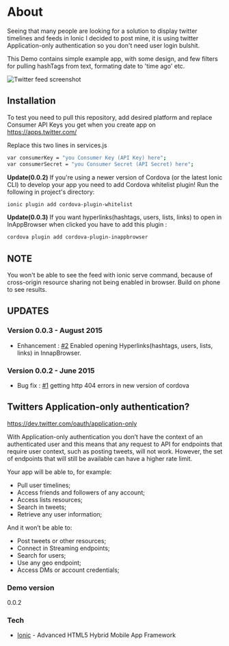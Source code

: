 # About
Seeing that many people are looking for a solution to display twitter timelines and feeds in Ionic I decided to post mine, it is using twitter Application-only authentication so you don't need user login bulshit.

This Demo contains simple example app, with some design, and few filters for pulling hashTags from text, formating date to 'time ago' etc. 

![Twitter feed screenshot](/www/img/twitter-feed-ionic.jpeg?raw=true "Twitter feed screenshot")

## Installation

To test you need to pull this repository, add desired platform and replace Consumer API Keys you get when you create app on https://apps.twitter.com/

Replace this two lines in services.js
```sh
var consumerKey = "you Consumer Key (API Key) here";
var consumerSecret = "you Consumer Secret (API Secret) here";
```

**Update(0.0.2)**
If you're using a newer version of Cordova (or the latest Ionic CLI) to develop your app you need to add Cordova whitelist plugin! Run the following in project's directory:
```sh
ionic plugin add cordova-plugin-whitelist
```

**Update(0.0.3)**
If you want hyperlinks(hashtags, users, lists, links) to open in InAppBrowser when clicked you have to add this plugin :
```sh
cordova plugin add cordova-plugin-inappbrowser
```

## NOTE
You won't be able to see the feed with ionic serve command, because of cross-origin resource sharing not being enabled in browser. Build on phone to see results.

## UPDATES
### Version 0.0.3 - August 2015
* Enhancement : [#2](https://github.com/drrasic/ionic_twitter_feed/issues/2) Enabled opening Hyperlinks(hashtags, users, lists, links) in InnapBrowser.

### Version 0.0.2 - June 2015
* Bug fix : [#1](https://github.com/drrasic/ionic_twitter_feed/issues/1) getting http 404 errors in new version of cordova


## Twitters Application-only authentication?
https://dev.twitter.com/oauth/application-only

With Application-only authentication you don’t have the context of an authenticated user and this means that any request to API for endpoints that require user context, such as posting tweets, will not work. However, the set of endpoints that will still be available can have a higher rate limit.

Your app will be able to, for example:

  - Pull user timelines;
  - Access friends and followers of any account;
  - Access lists resources;
  - Search in tweets;
  - Retrieve any user information;

And it won’t be able to:
  - Post tweets or other resources;
  - Connect in Streaming endpoints;
  - Search for users;
  - Use any geo endpoint;
  - Access DMs or account credentials;

### Demo version
0.0.2

### Tech
* [Ionic] - Advanced HTML5 Hybrid Mobile App Framework

[Ionic]:http://ionicframework.com/
